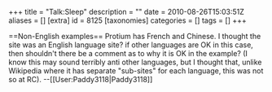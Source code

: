 +++
title = "Talk:Sleep"
description = ""
date = 2010-08-26T15:03:51Z
aliases = []
[extra]
id = 8125
[taxonomies]
categories = []
tags = []
+++

==Non-English examples==
Protium has French and Chinese. I thought the site was an English language site? if other languages are OK in this case, then shouldn't there be a comment as to why it is OK in the example? (I know this may sound terribly anti other languages, but I thought that, unlike Wikipedia where it has separate "sub-sites" for each language, this was not so at RC). --[[User:Paddy3118|Paddy3118]]

